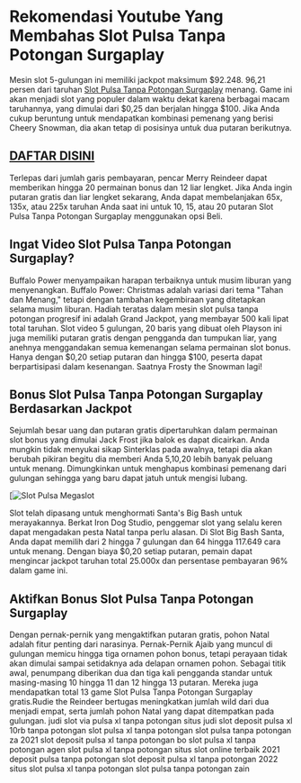 # Rekomendasi Youtube Yang Membahas Slot Pulsa Tanpa Potongan Surgaplay

Mesin slot 5-gulungan ini memiliki jackpot maksimum $92.248. 96,21 persen dari taruhan [Slot Pulsa Tanpa Potongan Surgaplay](https://indiamedicaltimes.com/) menang. Game ini akan menjadi slot yang populer dalam waktu dekat karena berbagai macam taruhannya, yang dimulai dari $0,25 dan berjalan hingga $100. Jika Anda cukup beruntung untuk mendapatkan kombinasi pemenang yang berisi Cheery Snowman, dia akan tetap di posisinya untuk dua putaran berikutnya.

## [DAFTAR DISINI](https://bit.ly/3J1r1hS)

Terlepas dari jumlah garis pembayaran, pencar Merry Reindeer dapat memberikan hingga 20 permainan bonus dan 12 liar lengket. Jika Anda ingin putaran gratis dan liar lengket sekarang, Anda dapat membelanjakan 65x, 135x, atau 225x taruhan Anda saat ini untuk 10, 15, atau 20 putaran Slot Pulsa Tanpa Potongan Surgaplay menggunakan opsi Beli.

## Ingat Video Slot Pulsa Tanpa Potongan Surgaplay?

Buffalo Power menyampaikan harapan terbaiknya untuk musim liburan yang menyenangkan. Buffalo Power: Christmas adalah variasi dari tema "Tahan dan Menang," tetapi dengan tambahan kegembiraan yang ditetapkan selama musim liburan. Hadiah teratas dalam mesin slot pulsa tanpa potongan progresif ini adalah Grand Jackpot, yang membayar 500 kali lipat total taruhan. Slot video 5 gulungan, 20 baris yang dibuat oleh Playson ini juga memiliki putaran gratis dengan pengganda dan tumpukan liar, yang anehnya menggandakan semua kemenangan selama permainan slot bonus. Hanya dengan $0,20 setiap putaran dan hingga $100, peserta dapat berpartisipasi dalam kesenangan. Saatnya Frosty the Snowman lagi!

## Bonus Slot Pulsa Tanpa Potongan Surgaplay Berdasarkan Jackpot

Sejumlah besar uang dan putaran gratis dipertaruhkan dalam permainan slot bonus yang dimulai Jack Frost jika balok es dapat dicairkan. Anda mungkin tidak menyukai sikap Sinterklas pada awalnya, tetapi dia akan berubah pikiran begitu dia memberi Anda 5,10,20 lebih banyak peluang untuk menang. Dimungkinkan untuk menghapus kombinasi pemenang dari gulungan sehingga yang baru dapat jatuh untuk mengisi lubang.

[![Slot Pulsa Megaslot](https://blogger.googleusercontent.com/img/b/R29vZ2xl/AVvXsEgwFhxbCKrdSWxMYbYFzxB3ZtXpR5jTp8IxYftNlEg5KuL-atuCflsHLx3flRb2Jda9v5mPY7Lq3zoNOt93xMvFnCSBBW-aCCX9eB8NMAjyf_1gYWcyLWXG16eIeAsJDtAgSa1seJaqbgQKVAyTBkce4S5TBh9AUF4f_3ugkJJiQIVmyLagj448a0Dk/s320/all-slots-001.jpg)

Slot telah dipasang untuk menghormati Santa's Big Bash untuk merayakannya. Berkat Iron Dog Studio, penggemar slot yang selalu keren dapat mengadakan pesta Natal tanpa perlu alasan. Di Slot Big Bash Santa, Anda dapat memilih dari 2 hingga 7 gulungan dan 64 hingga 117.649 cara untuk menang. Dengan biaya $0,20 setiap putaran, pemain dapat mengincar jackpot taruhan total 25.000x dan persentase pembayaran 96% dalam game ini.

## Aktifkan Bonus Slot Pulsa Tanpa Potongan Surgaplay

Dengan pernak-pernik yang mengaktifkan putaran gratis, pohon Natal adalah fitur penting dari narasinya. Pernak-Pernik Ajaib yang muncul di gulungan memicu hingga tiga ornamen pohon bonus, tetapi perayaan tidak akan dimulai sampai setidaknya ada delapan ornamen pohon. Sebagai titik awal, penumpang diberikan dua dan tiga kali pengganda standar untuk masing-masing 10 hingga 11 dan 12 hingga 13 putaran. Mereka juga mendapatkan total 13 game Slot Pulsa Tanpa Potongan Surgaplay gratis.Rudie the Reindeer bertugas meningkatkan jumlah wild dari dua menjadi empat, serta jumlah pohon Natal yang dapat ditempatkan pada gulungan.
judi slot via pulsa xl tanpa potongan
situs judi slot deposit pulsa xl 10rb tanpa potongan
slot pulsa xl tanpa potongan
slot pulsa tanpa potongan za 2021
slot deposit pulsa xl tanpa potongan
bo slot pulsa xl tanpa potongan
agen slot pulsa xl tanpa potongan
situs slot online terbaik 2021 deposit pulsa tanpa potongan
slot deposit pulsa xl tanpa potongan 2022
situs slot pulsa xl tanpa potongan
slot pulsa tanpa potongan zain

